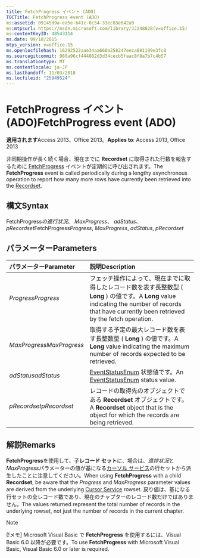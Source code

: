 ```yaml
---
title: FetchProgress イベント (ADO)
TOCTitle: FetchProgress event (ADO)
ms:assetid: 09145d9a-ea5e-b41c-6c54-33ec83e642a9
ms:mtpsurl: https://msdn.microsoft.com/library/JJ248828(v=office.15)
ms:contentKeyID: 48543114
ms.date: 09/18/2015
mtps_version: v=office.15
ms.openlocfilehash: 16292522aae34aa660a258247eeca881199e3fc8
ms.sourcegitcommit: 980a96cf444882d3d34cecb5faac8f8a7b7c4b57
ms.translationtype: MT
ms.contentlocale: ja-JP
ms.lasthandoff: 11/03/2018
ms.locfileid: "25949524"
---
```

# <a name="fetchprogress-event-ado"></a><span data-ttu-id="23e17-102">FetchProgress イベント (ADO)</span><span class="sxs-lookup"><span data-stu-id="23e17-102">FetchProgress event (ADO)</span></span>

<span data-ttu-id="23e17-103">**適用されます**Access 2013、Office 2013。</span><span class="sxs-lookup"><span data-stu-id="23e17-103">**Applies to**: Access 2013, Office 2013</span></span>

<span data-ttu-id="23e17-104">非同期操作が長く続く場合、現在までに **Recordset** に取得された行数を報告するために [FetchProgress](recordset-object-ado.md) イベントが定期的に呼び出されます。</span><span class="sxs-lookup"><span data-stu-id="23e17-104">The **FetchProgress** event is called periodically during a lengthy asynchronous operation to report how many more rows have currently been retrieved into the [Recordset](recordset-object-ado.md).</span></span>

## <a name="syntax"></a><span data-ttu-id="23e17-105">構文</span><span class="sxs-lookup"><span data-stu-id="23e17-105">Syntax</span></span>

<span data-ttu-id="23e17-106">FetchProgress*の進行状況*、 *MaxProgress*、 *adStatus*、 *pRecordset*</span><span class="sxs-lookup"><span data-stu-id="23e17-106">FetchProgress*Progress*, *MaxProgress*, *adStatus*, *pRecordset*</span></span>

## <a name="parameters"></a><span data-ttu-id="23e17-107">パラメーター</span><span class="sxs-lookup"><span data-stu-id="23e17-107">Parameters</span></span>

|<span data-ttu-id="23e17-108">パラメーター</span><span class="sxs-lookup"><span data-stu-id="23e17-108">Parameter</span></span>|<span data-ttu-id="23e17-109">説明</span><span class="sxs-lookup"><span data-stu-id="23e17-109">Description</span></span>|
|:--------|:----------|
|<span data-ttu-id="23e17-110">*Progress*</span><span class="sxs-lookup"><span data-stu-id="23e17-110">*Progress*</span></span> |<span data-ttu-id="23e17-111">フェッチ操作によって、現在までに取得したレコード数を表す長整数型 ( **Long** ) の値です。</span><span class="sxs-lookup"><span data-stu-id="23e17-111">A **Long** value indicating the number of records that have currently been retrieved by the fetch operation.</span></span>|
|<span data-ttu-id="23e17-112">*MaxProgress*</span><span class="sxs-lookup"><span data-stu-id="23e17-112">*MaxProgress*</span></span> |<span data-ttu-id="23e17-113">取得する予定の最大レコード数を表す長整数型 ( **Long** ) の値です。</span><span class="sxs-lookup"><span data-stu-id="23e17-113">A **Long** value indicating the maximum number of records expected to be retrieved.</span></span>|
|<span data-ttu-id="23e17-114">*adStatus*</span><span class="sxs-lookup"><span data-stu-id="23e17-114">*adStatus*</span></span> |<span data-ttu-id="23e17-115">[EventStatusEnum](eventstatusenum.md) 状態値です。</span><span class="sxs-lookup"><span data-stu-id="23e17-115">An [EventStatusEnum](eventstatusenum.md) status value.</span></span>|
|<span data-ttu-id="23e17-116">*pRecordset*</span><span class="sxs-lookup"><span data-stu-id="23e17-116">*pRecordset*</span></span> |<span data-ttu-id="23e17-117">レコードの取得先のオブジェクトである **Recordset** オブジェクトです。</span><span class="sxs-lookup"><span data-stu-id="23e17-117">A **Recordset** object that is the object for which the records are being retrieved.</span></span>|

## <a name="remarks"></a><span data-ttu-id="23e17-118">解説</span><span class="sxs-lookup"><span data-stu-id="23e17-118">Remarks</span></span>

<span data-ttu-id="23e17-119">**FetchProgress**を使用して、子**レコード セット**に、場合は、*進捗状況*と*MaxProgress*パラメーターの値が基になる[カーソル サービス](microsoft-cursor-service-for-ole-db-ado-service-component.md)の行セットから派生したことに注意してください。</span><span class="sxs-lookup"><span data-stu-id="23e17-119">When using **FetchProgress** with a child **Recordset**, be aware that the *Progress* and *MaxProgress* parameter values are derived from the underlying [Cursor Service](microsoft-cursor-service-for-ole-db-ado-service-component.md) rowset.</span></span> <span data-ttu-id="23e17-120">戻り値は、基になる行セットの全レコード数であり、現在のチャプターのレコード数だけではありません。</span><span class="sxs-lookup"><span data-stu-id="23e17-120">The values returned represent the total number of records in the underlying rowset, not just the number of records in the current chapter.</span></span>

> [!NOTE]
> <span data-ttu-id="23e17-121">[!メモ] Microsoft Visual Basic で **FetchProgress** を使用するには、Visual Basic 6.0 以降が必要です。</span><span class="sxs-lookup"><span data-stu-id="23e17-121">To use **FetchProgress** with Microsoft Visual Basic, Visual Basic 6.0 or later is required.</span></span>


